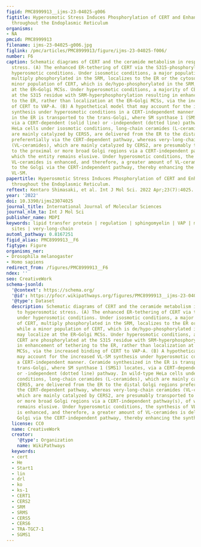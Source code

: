 ```yaml
---
figid: PMC8999913__ijms-23-04025-g006
figtitle: Hyperosmotic Stress Induces Phosphorylation of CERT and Enhances Its Tethering
  throughout the Endoplasmic Reticulum
organisms:
- NA
pmcid: PMC8999913
filename: ijms-23-04025-g006.jpg
figlink: /pmc/articles/PMC8999913/figure/ijms-23-04025-f006/
number: F6
caption: Schematic diagrams of CERT and the ceramide metabolism in response to hyperosmotic
  stress. (A) The enhanced ER-tethering of CERT via the S315-phosphorylation under
  hyperosmotic conditions. Under isosmotic conditions, a major population of CERT,
  multiply phosphorylated in the SRM, localizes to the ER or the cytosol, while a
  minor population of CERT, which is de/hypo-phosphorylated in the SRM, may localize
  at the ER–Golgi MCSs. Under hyperosmotic conditions, a majority of CERT are phosphorylated
  at the S315 residue with SRM-hyperphosphorylation resulting in enhancement of tethering
  to the ER, rather than localization at the ER–Golgi MCSs, via the increased binding
  of CERT to VAP-A. (B) A hypothetical model that may account for the increased VL-SM
  synthesis under hyperosmotic conditions in a CERT-independent manner. Ceramide synthesized
  in the ER is transported to the trans-Golgi, where SM synthase 1 (SMS1) locates,
  via a CERT-dependent (solid line) or -independent (dotted line) pathway. In wild-type
  HeLa cells under isosmotic conditions, long-chain ceramides (L-ceramides), which
  are mainly catalyzed by CERS5, are delivered from the ER to the distal Golgi regions
  preferentially via the CERT-dependent pathway, whereas very-long-chain ceramides
  (VL-ceramides), which are mainly catalyzed by CERS2, are presumably transported
  to the proximal or more broad Golgi regions via a CERT-independent pathway(s), of
  which the entity remains elusive. Under hyperosmotic conditions, the synthesis of
  VL-ceramides is enhanced, and therefore, a greater amount of VL-ceramides is delivered
  to the Golgi via the CERT-independent pathway, thereby enhancing the synthesis of
  VL-SM.
papertitle: Hyperosmotic Stress Induces Phosphorylation of CERT and Enhances Its Tethering
  throughout the Endoplasmic Reticulum.
reftext: Kentaro Shimasaki, et al. Int J Mol Sci. 2022 Apr;23(7):4025.
year: '2022'
doi: 10.3390/ijms23074025
journal_title: International Journal of Molecular Sciences
journal_nlm_ta: Int J Mol Sci
publisher_name: MDPI
keywords: lipid transfer protein | regulation | sphingomyelin | VAP | membrane contact
  sites | very-long-chain
automl_pathway: 0.8167251
figid_alias: PMC8999913__F6
figtype: Figure
organisms_ner:
- Drosophila melanogaster
- Homo sapiens
redirect_from: /figures/PMC8999913__F6
ndex: ''
seo: CreativeWork
schema-jsonld:
  '@context': https://schema.org/
  '@id': https://pfocr.wikipathways.org/figures/PMC8999913__ijms-23-04025-g006.html
  '@type': Dataset
  description: Schematic diagrams of CERT and the ceramide metabolism in response
    to hyperosmotic stress. (A) The enhanced ER-tethering of CERT via the S315-phosphorylation
    under hyperosmotic conditions. Under isosmotic conditions, a major population
    of CERT, multiply phosphorylated in the SRM, localizes to the ER or the cytosol,
    while a minor population of CERT, which is de/hypo-phosphorylated in the SRM,
    may localize at the ER–Golgi MCSs. Under hyperosmotic conditions, a majority of
    CERT are phosphorylated at the S315 residue with SRM-hyperphosphorylation resulting
    in enhancement of tethering to the ER, rather than localization at the ER–Golgi
    MCSs, via the increased binding of CERT to VAP-A. (B) A hypothetical model that
    may account for the increased VL-SM synthesis under hyperosmotic conditions in
    a CERT-independent manner. Ceramide synthesized in the ER is transported to the
    trans-Golgi, where SM synthase 1 (SMS1) locates, via a CERT-dependent (solid line)
    or -independent (dotted line) pathway. In wild-type HeLa cells under isosmotic
    conditions, long-chain ceramides (L-ceramides), which are mainly catalyzed by
    CERS5, are delivered from the ER to the distal Golgi regions preferentially via
    the CERT-dependent pathway, whereas very-long-chain ceramides (VL-ceramides),
    which are mainly catalyzed by CERS2, are presumably transported to the proximal
    or more broad Golgi regions via a CERT-independent pathway(s), of which the entity
    remains elusive. Under hyperosmotic conditions, the synthesis of VL-ceramides
    is enhanced, and therefore, a greater amount of VL-ceramides is delivered to the
    Golgi via the CERT-independent pathway, thereby enhancing the synthesis of VL-SM.
  license: CC0
  name: CreativeWork
  creator:
    '@type': Organization
    name: WikiPathways
  keywords:
  - cert
  - He
  - Start1
  - lin
  - drl
  - ko
  - ks-1
  - CERT1
  - CERS2
  - SRM
  - SRMS
  - CERS5
  - CERS6
  - TRA-TGC7-1
  - SGMS1
---
```

